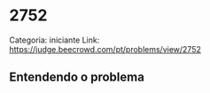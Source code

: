 # 2752

Categoria: iniciante
Link: https://judge.beecrowd.com/pt/problems/view/2752
## Entendendo o problema

